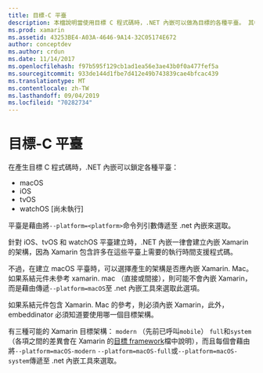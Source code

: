 ```yaml
---
title: 目標-C 平臺
description: 本檔說明當使用目標 C 程式碼時，.NET 內嵌可以做為目標的各種平臺。 其中討論 macOS、iOS、tvOS 和 watchOS。
ms.prod: xamarin
ms.assetid: 43253BE4-A03A-4646-9A14-32C05174E672
author: conceptdev
ms.author: crdun
ms.date: 11/14/2017
ms.openlocfilehash: f97b595f129cb1ad1ea56e3ae43b0f0a477fef5a
ms.sourcegitcommit: 933de144d1fbe7d412e49b743839cae4bfcac439
ms.translationtype: MT
ms.contentlocale: zh-TW
ms.lasthandoff: 09/04/2019
ms.locfileid: "70282734"
---
```

# <a name="objective-c-platforms"></a>目標-C 平臺

在產生目標 C 程式碼時，.NET 內嵌可以鎖定各種平臺：

* macOS
* iOS
* tvOS
* watchOS [尚未執行]

平臺是藉由將`--platform=<platform>`命令列引數傳遞至 .net 內嵌來選取。

針對 iOS、tvOS 和 watchOS 平臺建立時，.NET 內嵌一律會建立內嵌 Xamarin 的架構，因為 Xamarin 包含許多在這些平臺上需要的執行時間支援程式碼。

不過，在建立 macOS 平臺時，可以選擇產生的架構是否應內嵌 Xamarin. Mac。 如果系結元件未參考 xamarin. mac （直接或間接），則可能不會內嵌 Xamarin，而是藉由傳遞`--platform=macOS`至 .net 內嵌工具來選取此選項。

如果系結元件包含 Xamarin. Mac 的參考，則必須內嵌 Xamarin，此外，embeddinator 必須知道要使用哪一個目標架構。

有三種可能的 Xamarin 目標架構： `modern` （先前已呼叫`mobile`） `full`和`system` （各項之間的差異會在 Xamarin 的[目標 framework][1]檔中說明），而且每個會藉由將`--platform=macOS-modern` `--platform=macOS-full`或`--platform=macOS-system`傳遞至 .net 內嵌工具來選取。

[1]: ~/mac/platform/target-framework.md
